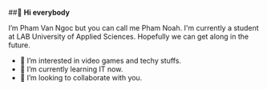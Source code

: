 ##👋 **Hi everybody**

I’m Pham Van Ngoc but you can call me Pham Noah. I'm currently a student at LAB University of Applied Sciences.
Hopefully we can get along in the future.

- 👀 I’m interested in video games and techy stuffs.
- 🌱 I’m currently learning IT now.
- 💞️ I’m looking to collaborate with you.

<!---
pham-noah/pham-noah is a ✨ special ✨ repository because its `README.md` (this file) appears on your GitHub profile.
You can click the Preview link to take a look at your changes.
--->
